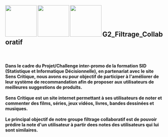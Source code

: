 <img src="http://departement-math.univ-tlse3.fr/medias/photo/logosidbigdata_1518444334675-png?ID_FICHE=301126" width="100" align="left"/>
<img src="https://upload.wikimedia.org/wikipedia/fr/a/a4/Logo_UT3.jpg" width="100" align="left"/>
<img src="https://www.senscritique.com/senscritique.png" width="100" align="left"/>
<br />
<br />
<br />
<h2>G2_Filtrage_Collaboratif</h2>
<br />
<h4>Dans le cadre du Projet/Challenge inter-promo de la formation SID (Statistique et Informatique Décisionnelle), en partenariat avec le site Sens Critique, nous avons eu pour objectif de participer à l'améliorer de leur système de recommandation afin de proposer aux utilisateurs de meilleures suggestions de produits.
<br />
  <br />
Sens Critique est un site internet permettant à ses utilisateurs de noter et commenter des films, séries, jeux vidéos, livres, bandes dessinées et musiques.
<br />
<br />
Le principal objectif de notre groupe filtrage collaboratif est de pouvoir prédire la note d'un utilisateur à partir dees notes des utilisateurs qui lui sont similaires.</h4>



